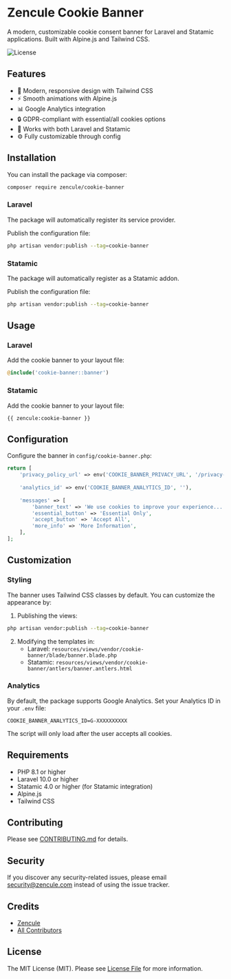 # Zencule Cookie Banner

A modern, customizable cookie consent banner for Laravel and Statamic applications. Built with Alpine.js and Tailwind CSS.

![License](https://img.shields.io/github/license/zencule/cookie-banner)

## Features

- 🎨 Modern, responsive design with Tailwind CSS
- ⚡ Smooth animations with Alpine.js
- 📊 Google Analytics integration
- 🔒 GDPR-compliant with essential/all cookies options
- 🎯 Works with both Laravel and Statamic
- ⚙️ Fully customizable through config

## Installation

You can install the package via composer:

```bash
composer require zencule/cookie-banner
```

### Laravel

The package will automatically register its service provider.

Publish the configuration file:

```bash
php artisan vendor:publish --tag=cookie-banner
```

### Statamic

The package will automatically register as a Statamic addon.

Publish the configuration file:

```bash
php artisan vendor:publish --tag=cookie-banner
```

## Usage

### Laravel

Add the cookie banner to your layout file:

```php
@include('cookie-banner::banner')
```

### Statamic

Add the cookie banner to your layout file:

```antlers
{{ zencule:cookie-banner }}
```

## Configuration

Configure the banner in `config/cookie-banner.php`:

```php
return [
    'privacy_policy_url' => env('COOKIE_BANNER_PRIVACY_URL', '/privacy-policy'),
    
    'analytics_id' => env('COOKIE_BANNER_ANALYTICS_ID', ''),
    
    'messages' => [
        'banner_text' => 'We use cookies to improve your experience...',
        'essential_button' => 'Essential Only',
        'accept_button' => 'Accept All',
        'more_info' => 'More Information',
    ],
];
```

## Customization

### Styling

The banner uses Tailwind CSS classes by default. You can customize the appearance by:

1. Publishing the views:
```bash
php artisan vendor:publish --tag=cookie-banner
```

2. Modifying the templates in:
   - Laravel: `resources/views/vendor/cookie-banner/blade/banner.blade.php`
   - Statamic: `resources/views/vendor/cookie-banner/antlers/banner.antlers.html`

### Analytics

By default, the package supports Google Analytics. Set your Analytics ID in your `.env` file:

```env
COOKIE_BANNER_ANALYTICS_ID=G-XXXXXXXXXX
```

The script will only load after the user accepts all cookies.

## Requirements

- PHP 8.1 or higher
- Laravel 10.0 or higher
- Statamic 4.0 or higher (for Statamic integration)
- Alpine.js
- Tailwind CSS

## Contributing

Please see [CONTRIBUTING.md](CONTRIBUTING.md) for details.

## Security

If you discover any security-related issues, please email security@zencule.com instead of using the issue tracker.

## Credits

- [Zencule](https://github.com/zencule)
- [All Contributors](../../contributors)

## License

The MIT License (MIT). Please see [License File](LICENSE.md) for more information. 